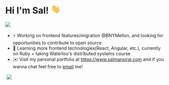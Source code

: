 <h1 align="left">Hi I'm Sal! <img src="https://raw.githubusercontent.com/ABSphreak/ABSphreak/master/gifs/Hi.gif" width="30px" /> </h1>
<p align="left"> <img src="https://komarev.com/ghpvc/?username=salmansiraj&label=Profile%20views&color=0e75b6&style=flat" /> </p>

- ⚡  Working on frontend features/migration @BNYMellon, and looking for opportunities to contribute to open source
- 🌱 Learning more frontend technologies(React, Angular, etc.), currently on Ruby + taking Waterloo's distributed systems course
- ✉️ Visit my personal portfolio at https://www.salmansiraj.com and if you wanna chat feel free to <a href="mailto:salmansiraj98@gmail.com"> email</a> me!

<p>&nbsp;<img align="center" src="https://github-readme-stats.vercel.app/api?username=salmansiraj&show_icons=true&locale=en" /></p>
